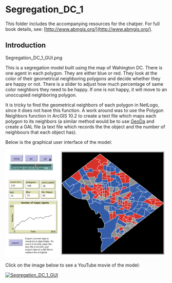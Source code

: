 # Segregation_DC_1

This folder includes the accompanying resources for the chatper. For full book details, see: [http://www.abmgis.org/](http://www.abmgis.org/).

## Introduction

Segregation_DC_1_GUI.png

This is a segregation model built using the map of Wahington DC. There is one agent in each polygon. They are either blue or red. They look at the color of their geometrical neighboring polygons and decide whether they are happy or not. There is a slider to adjust how much percentage of same color neighbors they need to be happy. If one is not happy, it will move to an unoccupied neighboring polygon.

It is tricky to find the geometrical neighbors of each polygon in NetLogo, since it does not have this function. A work around was to use the Polygon Neighbors function in ArcGIS 10.2 to create a text file which maps each polygon to its neighbors (a similar method would be to use [GeoDa](https://spatial.uchicago.edu/software) and create a GAL file (a text file which records the the object and the number of neighbours that each object has).

Below is the graphical user interface of the model: 

<img src="../Images/Segregation_DC_1_GUI.png" alt="GUI of model" />


Click on the image below to see a YouTube movie of the model:

[![Segregation_DC_1_GUI](http://img.youtube.com/vi/h-MusK8nlgQ/0.jpg)](http://www.youtube.com/watch?v=h-MusK8nlgQ "Segregation_DC_1_GUI")


